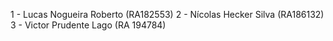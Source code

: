 1 - Lucas Nogueira Roberto (RA182553)
2 - Nícolas Hecker Silva   (RA186132)
3 - Victor Prudente Lago   (RA 194784)
